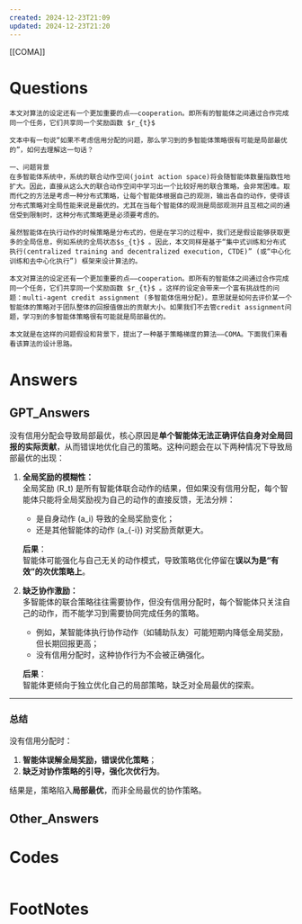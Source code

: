 ```yaml
---
created: 2024-12-23T21:09
updated: 2024-12-23T21:20
---
```

[[COMA]]

# Questions

```ad-note
本文对算法的设定还有一个更加重要的点——cooperation。即所有的智能体之间通过合作完成同一个任务，它们共享同一个奖励函数 $r_{t}$ 
```


	文本中有一句说“如果不考虑信用分配的问题，那么学习到的多智能体策略很有可能是局部最优的”，如何去理解这一句话？


```ad-question
一、问题背景
在多智能体系统中，系统的联合动作空间(joint action space)将会随智能体数量指数性地扩大。因此，直接从这么大的联合动作空间中学习出一个比较好用的联合策略，会非常困难。取而代之的方法是考虑一种分布式策略，让每个智能体根据自己的观测，输出各自的动作，使得该分布式策略对全局性能来说是最优的。尤其在当每个智能体的观测是局部观测并且互相之间的通信受到限制时，这种分布式策略更是必须要考虑的。

虽然智能体在执行动作的时候策略是分布式的，但是在学习的过程中，我们还是假设能够获取更多的全局信息，例如系统的全局状态$s_{t}$ 。因此，本文同样是基于“集中式训练和分布式执行(centralized training and decentralized execution, CTDE)” (或“中心化训练和去中心化执行”) 框架来设计算法的。

本文对算法的设定还有一个更加重要的点——cooperation。即所有的智能体之间通过合作完成同一个任务，它们共享同一个奖励函数 $r_{t}$ 。这样的设定会带来一个富有挑战性的问题：multi-agent credit assignment (多智能体信用分配)。意思就是如何去评价某一个智能体的策略对于团队整体的回报值做出的贡献大小。如果我们不去管credit assignment问题，学习到的多智能体策略很有可能就是局部最优的。

本文就是在这样的问题假设和背景下，提出了一种基于策略梯度的算法——COMA。下面我们来看看该算法的设计思路。

```


# Answers

## GPT_Answers
没有信用分配会导致局部最优，核心原因是**单个智能体无法正确评估自身对全局回报的实际贡献**，从而错误地优化自己的策略。这种问题会在以下两种情况下导致局部最优的出现：

1. **全局奖励的模糊性：**  
   全局奖励 \(R_t\) 是所有智能体联合动作的结果，但如果没有信用分配，每个智能体只能将全局奖励视为自己的动作的直接反馈，无法分辨：
   - 是自身动作 \(a_i\) 导致的全局奖励变化；
   - 还是其他智能体的动作 \(a_{-i}\) 对奖励贡献更大。

   **后果**：  
   智能体可能强化与自己无关的动作模式，导致策略优化停留在**误以为是“有效”的次优策略上**。

2. **缺乏协作激励：**  
   多智能体的联合策略往往需要协作，但没有信用分配时，每个智能体只关注自己的动作，而不能学习到需要协同完成任务的策略。  
   - 例如，某智能体执行协作动作（如辅助队友）可能短期内降低全局奖励，但长期回报更高；  
   - 没有信用分配时，这种协作行为不会被正确强化。

   **后果**：  
   智能体更倾向于独立优化自己的局部策略，缺乏对全局最优的探索。

---

### 总结

没有信用分配时：
1. **智能体误解全局奖励，错误优化策略**；
2. **缺乏对协作策略的引导，强化次优行为**。

结果是，策略陷入**局部最优**，而非全局最优的协作策略。

## Other_Answers


# Codes

```python

```


# FootNotes
